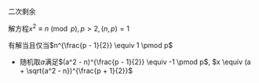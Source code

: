 二次剩余

解方程$x^2 \equiv n \pmod p, p > 2, (n, p) = 1$

有解当且仅当$n^{\frac{p - 1}{2}} \equiv 1 \pmod p$

- 随机取$a$满足$(a^2 - n)^{\frac{p - 1}{2}} \equiv -1 \pmod p$, $x \equiv (a + \sqrt{a^2 - n})^{\frac{p + 1}{2}}$

